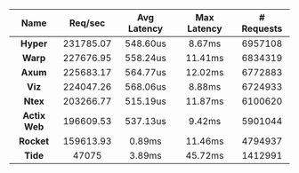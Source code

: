 |   **Name**   |   Req/sec   | Avg Latency | Max Latency |  # Requests |
|:------------:|:-----------:|:-----------:|:-----------:|:-----------:|
|**Hyper**|231785.07|548.60us|8.67ms|6957108|
|**Warp**|227676.95|558.24us|11.41ms|6834319|
|**Axum**|225683.17|564.77us|12.02ms|6772883|
|**Viz**|224047.26|568.06us|8.88ms|6724933|
|**Ntex**|203266.77|515.19us|11.87ms|6100620|
|**Actix Web**|196609.53|537.13us|9.42ms|5901044|
|**Rocket**|159613.93|0.89ms|11.46ms|4794937|
|**Tide**|47075|3.89ms|45.72ms|1412991|
